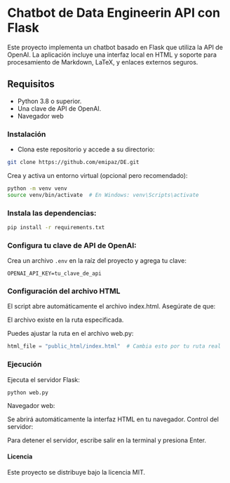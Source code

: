 # Chatbot de Data Engineerin API con Flask

Este proyecto implementa un chatbot basado en Flask que utiliza la API de OpenAI. 
La aplicación incluye una interfaz local en HTML y soporte para procesamiento de Markdown, LaTeX, y enlaces externos seguros.

## Requisitos
- Python 3.8 o superior.
- Una clave de API de OpenAI.
- Navegador web 

### Instalación

- Clona este repositorio y accede a su directorio:

```bash
git clone https://github.com/emipaz/DE.git
```

Crea y activa un entorno virtual (opcional pero recomendado):

```bash
python -m venv venv
source venv/bin/activate  # En Windows: venv\Scripts\activate
```

### Instala las dependencias:

```bash
pip install -r requirements.txt
```

### Configura tu clave de API de OpenAI:

Crea un archivo `.env` en la raíz del proyecto y agrega tu clave:

```textplain
OPENAI_API_KEY=tu_clave_de_api
```

### Configuración del archivo HTML

El script abre automáticamente el archivo index.html. Asegúrate de que:

El archivo existe en la ruta especificada.

Puedes ajustar la ruta en el archivo web.py:

```python
html_file = "public_html/index.html"  # Cambia esto por tu ruta real
```

### Ejecución

Ejecuta el servidor Flask:

```bash
python web.py
```

Navegador web:

Se abrirá automáticamente la interfaz HTML en tu navegador.
Control del servidor:

Para detener el servidor, escribe salir en la terminal y presiona Enter.

#### Licencia

Este proyecto se distribuye bajo la licencia MIT.